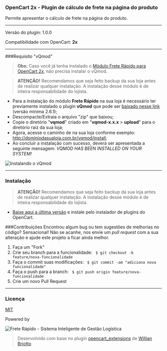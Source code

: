 ### OpenCart 2x - Plugin de cálculo de frete na página do produto
Permite apresentar o cálculo de frete na página do produto.

---

Versão do plugin: 1.0.0

Compatibilidade com OpenCart: **2x**

----------

###Requisito "vQmod"

>**Obs:** Caso você já tenha instalado o [Módulo Frete Rápido para OpenCart 2x][1], não precisa instalar o vQmod.

>**ATENÇÃO!** Recomendamos que seja feito backup da sua loja antes de realizar qualquer instalação. A instalação desse módulo é de inteira responsabilidade do lojista.

- Para a instalação do módulo **Frete Rápido** na sua loja é necessário ter previamente instalado o plugin **vQmod** que pode ser [baixado nesse link][3] (versão mínima 2.6.1);
- Descompacte/Extraia o arquivo "zip" que baixou;
- Copie o diretório "**vqmod**" criado em "**vqmod-x.x.x** > **upload**" para o diretório raiz da sua loja;
- Agora, acesse o caminho de na sua loja conforme exemplo: http://dominiodasualoja.com.br/vqmod/install;
- Ao concluir a instalação com sucesso, deverá ser apresentada a seguinte mensagem: _VQMOD HAS BEEN INSTALLED ON YOUR SYSTEM!_

![Instalando o vQmod](https://freterapido.com/dev/imgs/opencart_doc/2.0/vqmod_install.gif "Instalação do plugin vQmod")

----------

### Instalação

>**ATENÇÃO!** Recomendamos que seja feito backup da sua loja antes de realizar qualquer instalação. A instalação desse módulo é de inteira responsabilidade do lojista.

- [Baixe aqui a última versão][4] e instale pelo instalador de plugins do OpenCart.

###Contribuições
Encontrou algum bug ou tem sugestões de melhorias no código? Sensacional! Não se acanhe, nos envie um *pull request* com a sua alteração e ajude este projeto a ficar ainda melhor.

1. Faça um "Fork"
2. Crie seu branch para a funcionalidade: ` $ git checkout -b feature/nova-funcionalidade`
3. Faça o commit suas modificações: ` $ git commit -am "adiciona nova funcionalidade"`
4. Faça o push para a branch: ` $ git push origin feature/nova-funcionalidade`
5. Crie um novo Pull Request

--------

### Licença
[MIT][5]

Powered by

![Frete Rápido - Sistema Inteligente de Gestão Logística](https://freterapido.com/imgs/frete_rapido.png)

> Desenvolvido com base no plugin [opencart_extensions][6] de [Willian Briotto][7]

[1]: https://github.com/freterapido/freterapido_opencart_2x
[3]: https://github.com/vqmod/vqmod/releases/download/v2.6.1-opencart/vqmod-2.6.1-opencart.zip
[4]: https://github.com/freterapido/opencart_shipping_product_2.x/raw/master/upload.ocmod.zip
[5]: https://github.com/freterapido/opencart_shipping_product_2.x/blob/master/LICENSE
[6]: https://github.com/willianbriotto/opencart_extensions
[7]: https://github.com/willianbriotto

